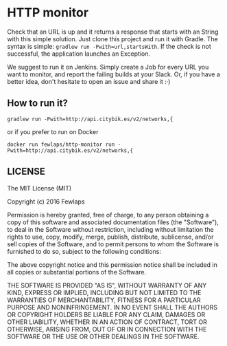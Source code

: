 # HTTP monitor

Check that an URL is up and it returns a response that starts with an String with this simple solution. Just clone this project and run it with Gradle. The syntax is simple: ``gradlew run -Pwith=url,startsWith``. If the check is not successful, the application launches an Exception.

We suggest to run it on Jenkins. Simply create a Job for every URL you want to monitor, and report the failing builds at your Slack. Or, if you have a better idea, don't hesitate to open an issue and share it :·)

## How to run it?
``gradlew run -Pwith=http://api.citybik.es/v2/networks,{``

or if you prefer to run on Docker

``docker run fewlaps/http-monitor run -Pwith=http://api.citybik.es/v2/networks,{``

## LICENSE ##

The MIT License (MIT)

Copyright (c) 2016 Fewlaps

Permission is hereby granted, free of charge, to any person obtaining a copy
of this software and associated documentation files (the "Software"), to deal
in the Software without restriction, including without limitation the rights
to use, copy, modify, merge, publish, distribute, sublicense, and/or sell
copies of the Software, and to permit persons to whom the Software is
furnished to do so, subject to the following conditions:

The above copyright notice and this permission notice shall be included in all
copies or substantial portions of the Software.

THE SOFTWARE IS PROVIDED "AS IS", WITHOUT WARRANTY OF ANY KIND, EXPRESS OR
IMPLIED, INCLUDING BUT NOT LIMITED TO THE WARRANTIES OF MERCHANTABILITY,
FITNESS FOR A PARTICULAR PURPOSE AND NONINFRINGEMENT. IN NO EVENT SHALL THE
AUTHORS OR COPYRIGHT HOLDERS BE LIABLE FOR ANY CLAIM, DAMAGES OR OTHER
LIABILITY, WHETHER IN AN ACTION OF CONTRACT, TORT OR OTHERWISE, ARISING FROM,
OUT OF OR IN CONNECTION WITH THE SOFTWARE OR THE USE OR OTHER DEALINGS IN THE
SOFTWARE.
